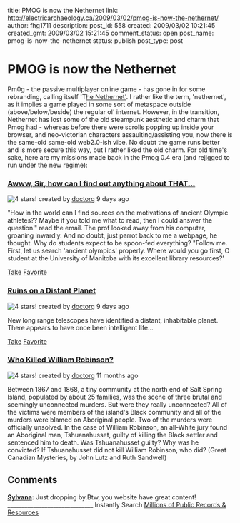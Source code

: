 title: PMOG is now the Nethernet
link: http://electricarchaeology.ca/2009/03/02/pmog-is-now-the-nethernet/
author: fhg1711
description: 
post_id: 558
created: 2009/03/02 10:21:45
created_gmt: 2009/03/02 15:21:45
comment_status: open
post_name: pmog-is-now-the-nethernet
status: publish
post_type: post

# PMOG is now the Nethernet

Pm0g - the passive multiplayer online game - has gone in for some rebranding, calling itself 'T[he Nethernet'](http://thenethernet.com). I rather like the term, 'nethernet', as it implies a game played in some sort of metaspace outside (above/below/beside) the regular ol' internet. However, in the transition, Nethernet has lost some of the old steampunk aesthetic and charm that Pmog had - whereas before there were scrolls popping up inside your browser, and neo-victorian characters assaulting/assisting you, now there is the same-old same-old web2.0-ish vibe. No doubt the game runs better and is more secure this way, but I rather liked the old charm. For old time's sake, here are my missions made back in the Pmog 0.4 era (and rejigged to run under the new regime): 

### [Awww, Sir, how can I find out anything about THAT... ](http://thenethernet.com/missions/awww_sir_how_can_i_find_out_anything_about_that_)

![4 stars!](http://thenethernet.com/images/shared/stars_4.png) created by [doctorg](http://thenethernet.com/users/doctorg) 9 days ago

"How in the world can I find sources on the motivations of ancient Olympic athletes?? Maybe if you told me what to read, then I could answer the question." read the email. The prof looked away from his computer, groaning inwardly. And no doubt, just parrot back to me a webpage, he thought. Why do students expect to be spoon-fed everything? "Follow me. First, let us search 'ancient olympics' properly. Where would you go first, O student at the University of Manitoba with its excellent library resources?'

[Take](http://thenethernet.com/missions/awww_sir_how_can_i_find_out_anything_about_that_/take) [Favorite](http://thenethernet.com/users/doctorg#)

[ ](http://thenethernet.com/missions/ruins_on_a_distant_planet)

### [Ruins on a Distant Planet](http://thenethernet.com/missions/ruins_on_a_distant_planet)

![4 stars!](http://thenethernet.com/images/shared/stars_4.png) created by [doctorg](http://thenethernet.com/users/doctorg) 9 days ago

New long range telescopes have identified a distant, inhabitable planet. There appears to have once been intelligent life...

[Take](http://thenethernet.com/missions/ruins_on_a_distant_planet/take) [Favorite](http://thenethernet.com/users/doctorg#)

[ ](http://thenethernet.com/missions/who_killed_william_robinson)

### [Who Killed William Robinson?](http://thenethernet.com/missions/who_killed_william_robinson)

![4 stars!](http://thenethernet.com/images/shared/stars_4.png) created by [doctorg](http://thenethernet.com/users/doctorg) 11 months ago

Between 1867 and 1868, a tiny community at the north end of Salt Spring Island, populated by about 25 families, was the scene of three brutal and seemingly unconnected murders. But were they really unconnected? All of the victims were members of the island's Black community and all of the murders were blamed on Aboriginal people. Two of the murders were officially unsolved. In the case of William Robinson, an all-White jury found an Aboriginal man, Tshuanahusset, guilty of killing the Black settler and sentenced him to death. Was Tshuanahusset guilty? Why was he convicted? If Tshuanahusset did not kill William Robinson, who did? (Great Canadian Mysteries, by John Lutz and Ruth Sandwell)

## Comments

**[Sylvana](#1891 "2009-03-03 01:31:07"):** Just dropping by.Btw, you website have great content! ______________________________ Instantly Search [Millions of Public Records & Resources](http://dom.ir/2872)

